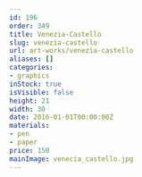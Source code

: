 ```yaml
---
id: 196
order: 349
title: Venezia-Castello
slug: venezia-castello
url: art-works/venezia-castello
aliases: []
categories:
- graphics
inStock: true
isVisible: false
height: 21
width: 30
date: 2016-01-01T00:00:00Z
materials:
- pen
- paper
price: 150
mainImage: venecia_castello.jpg
---
```

